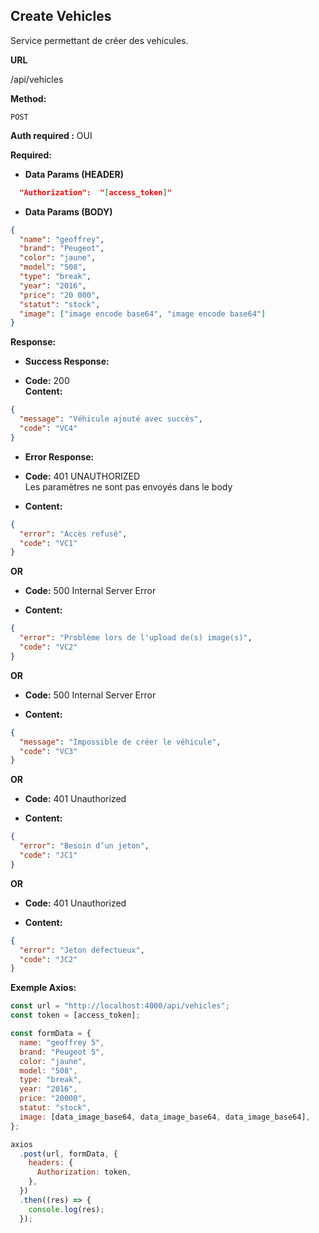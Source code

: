 ## **Create Vehicles**

Service permettant de créer des vehicules.

**URL**

/api/vehicles

**Method:**

`POST`

**Auth required :** OUI

**Required:**

- **Data Params (HEADER)**

```json
  "Authorization":  "[access_token]"
```

- **Data Params (BODY)**

```json
{
  "name": "geoffrey",
  "brand": "Peugeot",
  "color": "jaune",
  "model": "508",
  "type": "break",
  "year": "2016",
  "price": "20 000",
  "statut": "stock",
  "image": ["image encode base64", "image encode base64"]
}
```

**Response:**

- **Success Response:**

- **Code:** 200 <br />
  **Content:**

```json
{
  "message": "Véhicule ajouté avec succès",
  "code": "VC4"
}
```

- **Error Response:**

- **Code:** 401 UNAUTHORIZED <br />
  Les paramètres ne sont pas envoyés dans le body

- **Content:**

```json
{
  "error": "Accès refusé",
  "code": "VC1"
}
```

**OR**

- **Code:** 500 Internal Server Error <br />

- **Content:**

```json
{
  "error": "Problème lors de l'upload de(s) image(s)",
  "code": "VC2"
}
```

**OR**

- **Code:** 500 Internal Server Error <br />

- **Content:**

```json
{
  "message": "Impossible de créer le véhicule",
  "code": "VC3"
}
```

**OR**

- **Code:** 401 Unauthorized <br />

- **Content:**

```json
{
  "error": "Besoin d’un jeton",
  "code": "JC1"
}
```

**OR**

- **Code:** 401 Unauthorized <br />

- **Content:**

```json
{
  "error": "Jeton défectueux",
  "code": "JC2"
}
```

**Exemple Axios:**

```js
const url = "http://localhost:4000/api/vehicles";
const token = [access_token];

const formData = {
  name: "geoffrey 5",
  brand: "Peugeot 5",
  color: "jaune",
  model: "508",
  type: "break",
  year: "2016",
  price: "20000",
  statut: "stock",
  image: [data_image_base64, data_image_base64, data_image_base64],
};

axios
  .post(url, formData, {
    headers: {
      Authorization: token,
    },
  })
  .then((res) => {
    console.log(res);
  });
```
